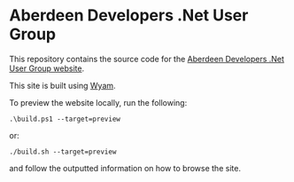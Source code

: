 # Aberdeen Developers .Net User Group

This repository contains the source code for the [Aberdeen Developers .Net User Group website](https://www.aberdeendevelopers.co.uk/).

This site is built using [Wyam](https://wyam.io/).

To preview the website locally, run the following:

```shell
.\build.ps1 --target=preview
```

or:

```shell
./build.sh --target=preview
```

and follow the outputted information on how to browse the site.
